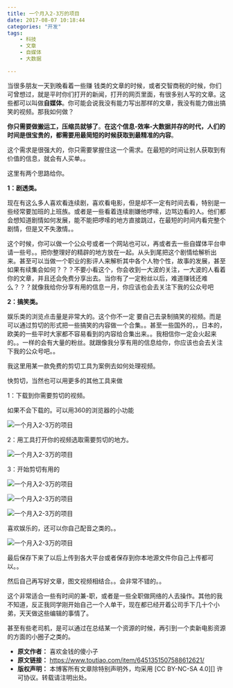 ```yaml
---
title: 一个月入2-3万的项目
date: 2017-08-07 10:18:44
categories: "开发"
tags:
	- 科技
	- 文章
	- 自媒体
	- 大数据

---
```


当很多朋友一天到晚看着一些赚 钱类的文章的时候，或者交智商税的时候，你们可曾想过，就是平时你们打开的新闻，打开的网页里面，有很多别人写的文章。这些都可以叫做**自媒体**。你可能会说我没有能力写出那样的文章，我没有能力做出搞笑的视频。那我如何做？

**你只需要做搬运工，压缩员就够了**。**在这个信息-效率-大数据并存的时代，人们的时间是很宝贵的，都需要用最简短的时候获取到最精准的内容**。

这个需求是很强大的，你只需要掌握住这一个需求。在最短的时间让别人获取到有价值的信息，就会有人买单。。

这里有两个思路给你。

**1：剧透类。**

现在有这么多人喜欢看连续剧，喜欢看电影，但是却不一定有时间去看，特别是一些经常要加班的上班族。或者是一些看着连续剧嫌他啰嗦，边骂边看的人。他们都会想知道剧情如何发展，能不能把啰嗦的地方直接跳过，在最短的时间内看完整个剧情，但是又不失激情。。

这个时候，你可以做一个公众号或者一个网站也可以，再或者去一些自媒体平台申请一些号。。把你整理好的精辟的地方放在一起。从头到尾把这个剧情给解析出来。甚至可以当做一个职业的影评人来解析其中各个人物个性，故事的发展，甚至如果有续集会如何？？？不要小看这个，你会收到一大波的关注，一大波的人看着你的文章，并且还会免费分享出去。当你有了一定粉丝以后，难道赚钱还难么？？？就像我给你分享有用的信息一月，你应该也会去关注下我的公众号吧

**2：搞笑类。**

娱乐类的浏览点击量是非常大的。这个你不一定 要自己去录制搞笑的视频。而是可以通过剪切的形式把一些搞笑的内容做一个合集。。甚至一些国外的，，日本的，欧美的一些平时大家都不容易看到的内容给合集出来。。我相信你一定会火起来的。。一样的会有大量的粉丝。就跟像我分享有用的信息给你，你应该也会去关注下我的公众号吧。。

我这里用某一款免费的剪切工具为案例去如何处理视频。

快剪切，当然也可以用更多的其他工具来做

1：下载到你需要剪切的视频。

如果不会下载的。可以用360的浏览器的小功能

![一个月入2-3万的项目][2-3]

2：用工具打开你的视频选取需要剪切的地方。

![一个月入2-3万的项目][2-3 1]

3：开始剪切有用的

![一个月入2-3万的项目][2-3 2]

![一个月入2-3万的项目][2-3 3]

![一个月入2-3万的项目][2-3 4]

喜欢娱乐的，还可以你自己配音之类的。。

![一个月入2-3万的项目][2-3 5]

最后保存下来了以后上传到各大平台或者保存到你本地源文件你自己上传都可以。。

然后自己再写好文章，图文视频相结合。。会非常不错的。。

这个非常适合一些有时间的兼-职，或者是一些全职做网络的人去操作。其他的我不知道，反正我同学刚开始自己一个人单干，现在都已经开着公司手下几十个小弟，天天做这些编辑的事情了。

甚至有些老司机，是可以通过在总结某一个资源的时候，再引到一个卖新电影资源的方面的小圈子之类的。


[2-3]: /pro/os/crawler/YIV2-MBEN-EYMV.jpg
[2-3 1]: /pro/os/crawler/BERI-ZBQA-RYFN.jpg
[2-3 2]: /pro/os/crawler/NE2A-MYMV-N2QM.jpg
[2-3 3]: /pro/os/crawler/QMJR-Z2B3-2UJN.jpg
[2-3 4]: /pro/os/crawler/BUEF-EIZN-FJEV.jpg
[2-3 5]: /pro/os/crawler/VBVN-NJVR-YYJY.jpg
 *  **原文作者：** 喜欢金钱的傻小子
 *  **原文链接：** https://www.toutiao.com/item/6451351507588612621/
 *  **版权声明：** 本博客所有文章除特别声明外，均采用 [CC BY-NC-SA 4.0][] 许可协议。转载请注明出处。